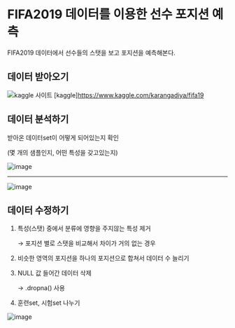 # FIFA2019 데이터를 이용한 선수 포지션 예측
FIFA2019 데이터에서 선수들의 스탯을 보고 포지션을 예측해본다.

## 데이터 받아오기
![kaggle 사이트](https://user-images.githubusercontent.com/52282493/105815259-ffe8b880-5ff5-11eb-9906-d80f1dc06aba.png)
[kaggle]https://www.kaggle.com/karangadiya/fifa19

## 데이터 분석하기
받아온 데이터set이 어떻게 되어있는지 확인

(몇 개의 샘플인지, 어떤 특성을 갖고있는지)

![image](https://user-images.githubusercontent.com/52282493/105817851-881c8d00-5ff9-11eb-8e8d-7469c6f1f7cf.png)
***
![image](https://user-images.githubusercontent.com/52282493/105818075-cade6500-5ff9-11eb-80f3-d5b148ebc9bc.png)

## 데이터 수정하기
1. 특성(스탯) 중에서 분류에 영향을 주지않는 특성 제거

   → 포지션 별로 스탯을 비교해서 차이가 거의 없는 경우 
2. 비슷한 영역의 포지션을 하나의 포지션으로 합쳐서 데이터 수 늘리기
3. NULL 값 들어간 데이터 삭제

   →  .dropna() 사용
4. 훈련set, 시험set 나누기


![image](https://user-images.githubusercontent.com/52282493/105818677-8acbb200-5ffa-11eb-914e-b88e0ba68094.png)
